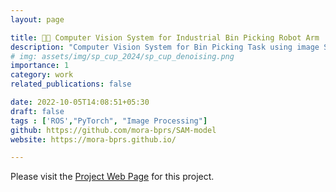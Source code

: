 ```yaml
---
layout: page

title: 🤖🦾 Computer Vision System for Industrial Bin Picking Robot Arm 
description: "Computer Vision System for Bin Picking Task using image Segmentation models such as SAM, DeepLab, Unet, Segnet and attempt to implement in an industrial robot arm using ROS"
# img: assets/img/sp_cup_2024/sp_cup_denoising.png
importance: 1
category: work 
related_publications: false

date: 2022-10-05T14:08:51+05:30
draft: false
tags : ['ROS',"PyTorch", "Image Processing"]
github: https://github.com/mora-bprs/SAM-model
website: https://mora-bprs.github.io/

---
```

Please visit the [Project Web Page](https://mora-bprs.github.io/) for this project. 